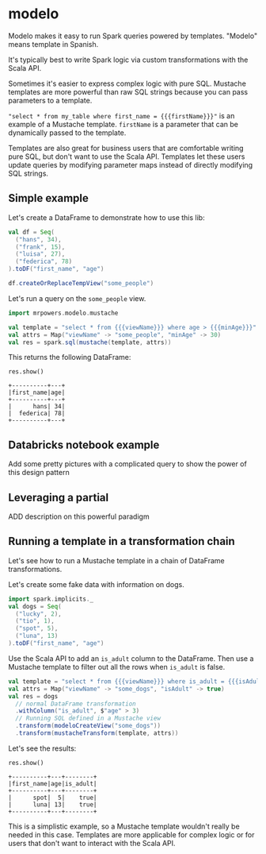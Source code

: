 # modelo

Modelo makes it easy to run Spark queries powered by templates.  "Modelo" means template in Spanish.

It's typically best to write Spark logic via custom transformations with the Scala API.

Sometimes it's easier to express complex logic with pure SQL.  Mustache templates are more powerful than raw SQL strings because you can pass parameters to a template.

`"select * from my_table where first_name = {{{firstName}}}"` is an example of a Mustache template.  `firstName` is a parameter that can be dynamically passed to the template. 

Templates are also great for business users that are comfortable writing pure SQL, but don't want to use the Scala API.  Templates let these users update queries by modifying parameter maps instead of directly modifying SQL strings.

## Simple example

Let's create a DataFrame to demonstrate how to use this lib:

```scala
val df = Seq(
  ("hans", 34),
  ("frank", 15),
  ("luisa", 27),
  ("federica", 78)
).toDF("first_name", "age")

df.createOrReplaceTempView("some_people")
```

Let's run a query on the `some_people` view.

```scala
import mrpowers.modelo.mustache

val template = "select * from {{{viewName}}} where age > {{{minAge}}}"
val attrs = Map("viewName" -> "some_people", "minAge" -> 30)
val res = spark.sql(mustache(template, attrs))
```

This returns the following DataFrame:

```
res.show()

+----------+---+
|first_name|age|
+----------+---+
|      hans| 34|
|  federica| 78|
+----------+---+
```

## Databricks notebook example

Add some pretty pictures with a complicated query to show the power of this design pattern

## Leveraging a partial

ADD description on this powerful paradigm

## Running a template in a transformation chain

Let's see how to run a Mustache template in a chain of DataFrame transformations.

Let's create some fake data with information on dogs.

```scala
import spark.implicits._
val dogs = Seq(
  ("lucky", 2),
  ("tio", 1),
  ("spot", 5),
  ("luna", 13)
).toDF("first_name", "age")
```

Use the Scala API to add an `is_adult` column to the DataFrame.  Then use a Mustache template to filter out all the rows when `is_adult` is false.

```scala
val template = "select * from {{{viewName}}} where is_adult = {{{isAdult}}}"
val attrs = Map("viewName" -> "some_dogs", "isAdult" -> true)
val res = dogs
  // normal DataFrame transformation
  .withColumn("is_adult", $"age" > 3)
  // Running SQL defined in a Mustache view
  .transform(modeloCreateView("some_dogs"))
  .transform(mustacheTransform(template, attrs))
```

Let's see the results:

```
res.show()

+----------+---+--------+
|first_name|age|is_adult|
+----------+---+--------+
|      spot|  5|    true|
|      luna| 13|    true|
+----------+---+--------+
```

This is a simplistic example, so a Mustache template wouldn't really be needed in this case.  Templates are more applicable for complex logic or for users that don't want to interact with the Scala API.

